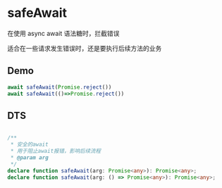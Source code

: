 # safeAwait 

在使用 async await 语法糖时，拦截错误

适合在一些请求发生错误时，还是要执行后续方法的业务

## Demo
```ts
await safeAwait(Promise.reject())
await safeAwait(()=>Promise.reject())
```

## DTS
```ts

/**
 * 安全的await
 * 用于阻止await报错，影响后续流程
 * @param arg
 */
declare function safeAwait(arg: Promise<any>): Promise<any>;
declare function safeAwait(arg: () => Promise<any>): Promise<any>;

```
